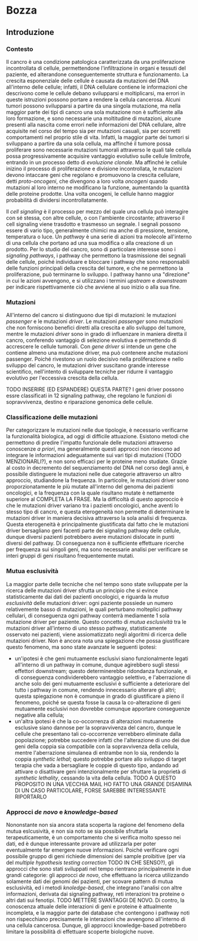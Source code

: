 # Bozza

## Introduzione

### Contesto

Il cancro è una condizione patologica caratterizzata da una proliferazione incontrollata di cellule, permettendone l'infiltrazione in organi e tessuti del paziente, ed alterandone conseguentemente struttura e funzionamento. La crescita esponenziale delle cellule è causata da mutazioni del DNA all'interno delle cellule; infatti, il DNA cellulare contiene le informazioni che descrivono come le cellule debano svilupparsi e moltiplicarsi, ma errori in queste istruzioni possono portare a rendere la cellula cancerosa. Alcuni tumori possono svilupparsi a partire da una singola mutazione, ma nella maggior parte dei tipi di cancro una sola mutazione non è sufficiente alla loro formazione, e sono necessarie una moltitudine di mutazioni, alcune presenti alla nascita come errori nelle informazioni del DNA cellulare, altre acquisite nel corso del tempo sia per mutazioni casuali, sia per scorretti comportamenti nel proprio stile di vita. Infatti, la maggior parte dei tumori si sviluppano a partire da una sola cellula, ma affinché il tumore possa proliferare sono necessarie mutazioni tumorali attraverso le quali tale cellula possa progressivamente acquisire vantaggio evolutivo sulle cellule limitrofe, entrando in un processo detto di _evoluzione clonale_. Ma affinché le cellule inizino il processo di proliferazione e divisione incontrollata, le mutazioni devono intaccare geni che regolano e promuovono la crescita cellulare, detti _proto-oncogeni_, che divengono a loro volta _oncogeni_ quando mutazioni al loro interno ne modificano la funzione, aumentando la quantità delle proteine prodotte. Una volta oncogeni, le cellule hanno maggior probabilità di dividersi incontrollatamente.

Il _cell signaling_ è il processo per mezzo del quale una cellula può interagire con sé stessa, con altre cellule, o con l'ambiente circostante; attraverso il cell signaling viene trasdotto e trasmesso un segnale. I segnali possono essere di vario tipo, generalmente chimici ma anche di pressione, tensione, temperatura o luce. Un _pathway_ è una serie di azioni tra molecole all'interno di una cellula che portano ad una sua modifica o alla creazione di un prodotto. Per lo studio del cancro, sono di particolare interesse sono i _signaling pathways_, i pathway che permettono la trasmissione dei segnali delle cellule, poiché individuare e bloccare i pathway che sono responsabili delle funzioni principali della crescita del tumore, e che ne permettono la proliferazione, può terminarne lo sviluppo. I pathway hanno una "direzione" in cui le azioni avvengono, e si utilizzano i termini _upstream_ e _downstream_ per indicare rispettivamente ciò che avviene al suo inizio o alla sua fine.

### Mutazioni

All'interno del cancro si distinguono due tipi di mutazioni: le mutazioni _passenger_ e le mutazioni _driver_. Le mutazioni _passenger_ sono mutazioni che non forniscono benefici diretti alla crescita e allo sviluppo del tumore, mentre le mutazioni _driver_ sono in grado di influenzare in maniera diretta il cancro, conferendo vantaggio di selezione evolutiva e permettendo di accrescere le cellule tumorali. Con _gene driver_ si intende un gene che contiene almeno una mutazione driver, ma può contenere anche mutazioni passenger. Poiché rivestono un ruolo decisivo nella proliferazione e nello sviluppo del cancro, le mutazioni driver suscitano grande interesse scientifico, nell'intento di sviluppare tecniche per ridurre il vantaggio evolutivo per l'eccessiva crescita della cellula.

TODO INSERIRE (ED ESPANDERE) QUESTA PARTE?
I geni driver possono essre classificati in 12 signaling pathway, che regolano le funzioni di sopravvivenza, destino e riparazione genomica delle cellule.

### Classificazione delle mutazioni

Per categorizzare le mutazioni nelle due tipologie, è necessario verificarne la funzionalità biologica, ad oggi di difficile attuazione. Esistono metodi che permettono di predire l'impatto funzionale delle mutazioni attraverso conoscenze _a priori_, ma generalmente questi approcci non riescono ad integrare le informazioni adeguatamente sui vari tipi di mutazioni (TODO MENZIONARLI?), e non sono efficaci per le proteine meno studiate. Grazie al costo in decremento del sequenziamento del DNA nel corso degli anni, è possibile distinguere le mutazioni nelle due categorie attraverso un altro approccio, studiandone la frequenza. In particolre, le mutazioni driver sono proporzionatamente le più mutate all'interno del genoma dei pazienti oncologici, e la frequenza con la quale risultano mutate è nettamente superiore al COMPLETA LA FRASE. Ma la difficoltà di questo approccio è che le mutazioni driver variano tra i pazienti oncologici, anche aventi lo stesso tipo di cancro, e questa eterogeneità non permette di determinare le mutazioni driver in maniera decisiva attraverso la sola analisi di frequenza. Questa eterogeneità è principalmente giustificata dal fatto che le mutazioni driver bersagliano geni facenti parte dei signaling pathway delle cellule, dunque diversi pazienti potrebbero avere mutazioni dislocate in punti diversi del pathway. Di conseguenza non è sufficiente effettuare ricerche per frequenza sui singoli geni, ma sono necessarie analisi per verificare se interi gruppi di geni risultano frequentemente mutati.

### Mutua esclusività

La maggior parte delle tecniche che nel tempo sono state sviluppate per la ricerca delle mutazioni driver sfrutta un principio che si evince statisticamente dai dati dei pazienti oncologici, e riguarda la *mutua esclusività* delle mutazioni driver: ogni paziente possiede un numero relativemente basso di mutazioni, le quali perturbano molteplici pathway cellulari, di conseguenza ogni pathway conterrà mediamente 1 sola mutazione driver per paziente. Questo concetto di _mutua esclusività_ tra le mutazioni driver all'interno di uno stesso pathway, statisticamente osservato nei pazienti, viene assiomatizzato negli algoritmi di ricerca delle mutazioni driver. Non è ancora nota una spiegazione che possa giustificare questo fenomeno, ma sono state avanzate le seguenti ipotesi:
- un'ipotesi è che geni mutuamente esclusivi siano funzionalmente legati all'interno di un pathway in comune, dunque agirebbero sugli stessi effettori downstream; questo determinerebbe ridondanza funzionale, e di conseguenza condividerebbero vantaggio selettivo, e l'aberrazione di anche solo dei geni mutuamente esclusivi è sufficiente a deteriorare del tutto i pathway in comune, rendendo innecessario alterare gli altri; questa spiegazione non è comunque in grado di giustificare a pieno il fenomeno, poiché se questa fosse la causa la co-alterazione di geni mutuamente esclusivi non dovrebbe comunque apportare conseguenze negative alla cellula;
- un'altra ipotesi è che la co-occorrenza di alterazioni mutuamente esclusive siano dannose per la sopravvivenza del cancro, dunque le cellule che presentano tali co-occorrenze verrebbero eliminate dalla popolazione; potrebbe succedere infatti che l'alterazione di uno dei due geni della coppia sia compatibile con la sopravvivenza della cellula, mentre l'aberrazione simulanea di entrambe non lo sia, rendendo la coppia _synthetic lethal_; questo potrebbe portare allo sviluppo di target terapia che vada a bersagliare le coppie di questo tipo, andando ad attivare o disattivare geni intenzionalmente per sfruttare la proprietà di _synthetic lethality_, cessando la vita della cellula. TODO A QUESTO PROPOSITO IN UNA VECCHIA MAIL HO FATTO UNA GRANDE DISAMINA DI UN CASO PARTICOLARE, FORSE SAREBBE INTERESSANTE RIPORTARLO

### Approcci _de novo_ e _knowledge-based_

Nononstante non sia ancora stata scoperta la ragione del fenomeno della mutua eslcusività, e non sia noto se sia possibile sfruttarla terapeuticamente, è un comportamento che si verifica molto spesso nei dati, ed è dunque interessante provare ad utilizzarla per poter eventualmente far emergere nuove informazioni. Poiché verificare ogni possibile gruppo di geni richiede dimensioni dei sample proibitive (per via del _multiple hypothesis testing correction_ TODO IN CHE SENSO?), gli approcci che sono stati sviluppati nel tempo rientrano principalmente in due grandi categorie: gli approcci _de novo_, che effettuano la ricerca utilizzando solamente dati dei genomi dei pazienti, per scovare pattern di mutua esclusività, ed i metodi _knoledge-based_, che integrano l'analisi con altre informazioni, derivata dai signaling pathway, reti interazioni tra proteine o altri dati sui fenotipi. TODO METTERE SVANTAGGI DE NOVO. Di contro, la conoscenza attuale delle interazioni di geni e proteine è attualmente incompleta, e la maggior parte dei database che contengono i pathway noti non rispecchiano precisamente le interazioni che avvengono all'interno di una cellula cancerosa. Dunque, gli approcci knowledge-based potrebbero limitare la possibilità di effettuare scoperte biologiche nuove.
